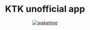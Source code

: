 <div align="center">
    <h1>KTK unofficial app</h1>

[![wakatime](https://wakatime.com/badge/github/Ethosa/ktc_app.svg)](https://wakatime.com/badge/github/Ethosa/ktc_app)

</div>
